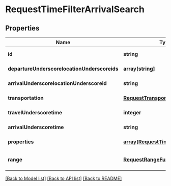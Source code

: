 # RequestTimeFilterArrivalSearch

## Properties
Name | Type | Description | Notes
------------ | ------------- | ------------- | -------------
**id** | **string** |  | [default to null]
**departureUnderscorelocationUnderscoreids** | **array[string]** |  | [default to null]
**arrivalUnderscorelocationUnderscoreid** | **string** |  | [default to null]
**transportation** | [**RequestTransportation**](RequestTransportation.md) |  | [default to null]
**travelUnderscoretime** | **integer** |  | [default to null]
**arrivalUnderscoretime** | **string** |  | [default to null]
**properties** | [**array[RequestTimeFilterProperty]**](RequestTimeFilterProperty.md) |  | [default to null]
**range** | [**RequestRangeFull**](RequestRangeFull.md) |  | [optional] [default to null]

[[Back to Model list]](../README.md#documentation-for-models) [[Back to API list]](../README.md#documentation-for-api-endpoints) [[Back to README]](../README.md)


